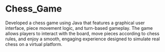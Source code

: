 # Chess_Game
Developed a chess game using Java that features a graphical user interface, piece movement logic, and turn-based gameplay. The game allows players to interact with the board, move pieces according to chess rules, and enjoy a smooth, engaging experience designed to simulate real chess on a virtual platform.
